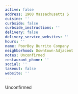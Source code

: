 ```yaml
---
active: false
address: 1900 Massachusetts S
cuisine: ''
curbside: false
curbside_instructions: ''
delivery: false
delivery_service_websites: ''
hours: ''
name: PoorBoy Burrito Company
neighborhood: Downtown-Adjacent
notes: Unconfirmed
restaurant_phone: ''
social: ''
takeout: false
website: ''
---
```


Unconfirmed